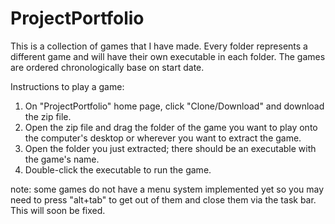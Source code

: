 # ProjectPortfolio
This is a collection of games that I have made. Every folder represents a different game and will have their own executable in each folder. The games are ordered chronologically base on start date.

Instructions to play a game:
1. On "ProjectPortfolio" home page, click "Clone/Download" and download the zip file.
2. Open the zip file and drag the folder of the game you want to play onto the computer's desktop or wherever you want to extract the game.
3. Open the folder you just extracted; there should be an executable with the game's name.
4. Double-click the executable to run the game.

note: some games do not have a menu system implemented yet so you may need to press "alt+tab" to get out of them and close them via the task bar. This will soon be fixed.
